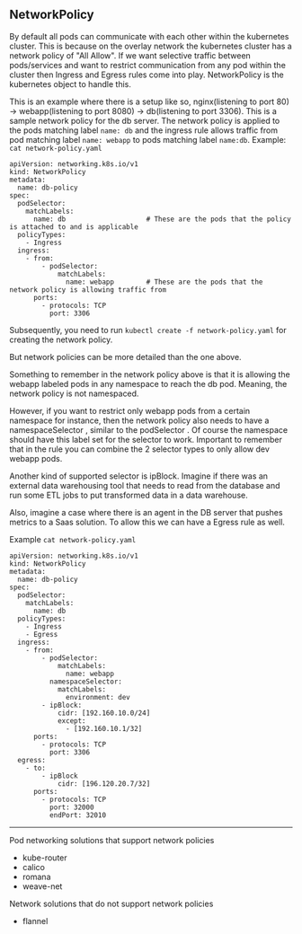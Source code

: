 ## NetworkPolicy

By default all pods can communicate with each other within the kubernetes cluster.
This is because on the overlay network the kubernetes cluster has a network policy of "All Allow".
If we want selective traffic between pods/services and want to restrict communication from any
pod within the cluster then Ingress and Egress rules come into play. NetworkPolicy is the kubernetes object to handle this.

This is an example where there is a setup like so, nginx(listening to port 80) -> webapp(listening to port 8080) -> db(listening to port 3306).
This is a sample network policy for the db server.
The network policy is applied to the pods matching label `name: db`
and the ingress rule allows traffic from pod matching label `name: webapp` to pods matching label `name:db`.
Example: `cat network-policy.yaml`
```
apiVersion: networking.k8s.io/v1
kind: NetworkPolicy
metadata:
  name: db-policy
spec:
  podSelector:
    matchLabels:
      name: db                    # These are the pods that the policy is attached to and is applicable
  policyTypes:
    - Ingress
  ingress:
    - from:
        - podSelector:
            matchLabels:
              name: webapp        # These are the pods that the network policy is allowing traffic from
      ports:
        - protocols: TCP
          port: 3306
```
Subsequently, you need to run `kubectl create -f network-policy.yaml` for creating the network policy.

But network policies can be more detailed than the one above.

Something to remember in the network policy above is that it is allowing the webapp labeled pods in any namespace
to reach the db pod. Meaning, the network policy is not namespaced.

However, if you want to restrict only webapp pods from a certain namespace for instance, then the network
policy also needs to have a namespaceSelector , similar to the podSelector .
Of course the namespace should have this label set for the selector to work.
Important to remember that in the rule you can combine the 2 selector types to only allow dev webapp pods.

Another kind of supported selector is ipBlock. Imagine if there was an external data warehousing tool that
needs to read from the database and run some ETL jobs to put transformed data in a data warehouse.

Also, imagine a case where there is an agent in the DB server that pushes metrics to a Saas solution.
To allow this we can have a Egress rule as well.

Example `cat network-policy.yaml`
```
apiVersion: networking.k8s.io/v1
kind: NetworkPolicy
metadata:
  name: db-policy
spec:
  podSelector:
    matchLabels:
      name: db
  policyTypes:
    - Ingress
    - Egress
  ingress:
    - from:
        - podSelector:
            matchLabels:
              name: webapp
          namespaceSelector:
            matchLabels:
              environment: dev
        - ipBlock:
            cidr: [192.160.10.0/24]
            except:
              - [192.160.10.1/32]
      ports:
        - protocols: TCP
          port: 3306
  egress:
    - to:
        - ipBlock
            cidr: [196.120.20.7/32]
      ports:
        - protocols: TCP
          port: 32000
          endPort: 32010
```

----------------------------------------------------
Pod networking solutions that support network policies
  - kube-router
  - calico
  - romana
  - weave-net

Network solutions that do not support network policies
  - flannel
